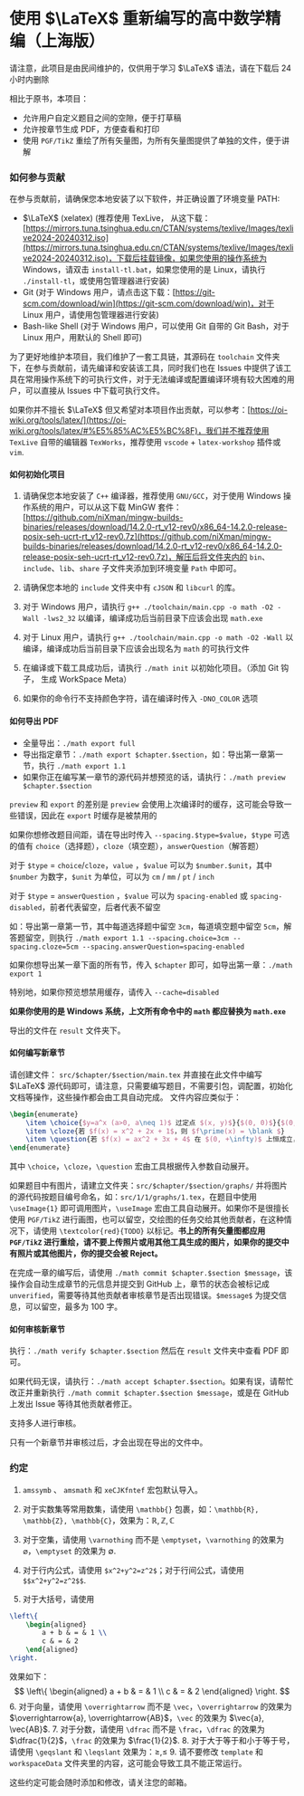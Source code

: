 # 使用 $\LaTeX$ 重新编写的高中数学精编（上海版）

请注意，此项目是由民间维护的，仅供用于学习 $\LaTeX$ 语法，请在下载后 $24$ 小时内删除

相比于原书，本项目：
- 允许用户自定义题目之间的空隙，便于打草稿
- 允许按章节生成 PDF，方便查看和打印
- 使用 `PGF/TikZ` 重绘了所有矢量图，为所有矢量图提供了单独的文件，便于讲解

### 如何参与贡献

在参与贡献前，请确保您本地安装了以下软件，并正确设置了环境变量 PATH:
- $\LaTeX$ (xelatex) (推荐使用 TexLive， 从这下载：[https://mirrors.tuna.tsinghua.edu.cn/CTAN/systems/texlive/Images/texlive2024-20240312.iso](https://mirrors.tuna.tsinghua.edu.cn/CTAN/systems/texlive/Images/texlive2024-20240312.iso)，下载后挂载镜像，如果您使用的操作系统为 Windows，请双击 `install-tl.bat`，如果您使用的是 Linux，请执行 `./install-tl`，或使用包管理器进行安装)
- Git (对于 Windows 用户，请点击这下载：[https://git-scm.com/download/win](https://git-scm.com/download/win)，对于 Linux 用户，请使用包管理器进行安装)
- Bash-like Shell (对于 Windows 用户，可以使用 Git 自带的 Git Bash，对于 Linux 用户，用默认的 Shell 即可)

为了更好地维护本项目，我们维护了一套工具链，其源码在 `toolchain` 文件夹下，在参与贡献前，请先编译和安装该工具，同时我们也在 Issues 中提供了该工具在常用操作系统下的可执行文件，对于无法编译或配置编译环境有较大困难的用户，可以直接从 Issues 中下载可执行文件。

如果你并不擅长 $\LaTeX$ 但又希望对本项目作出贡献，可以参考：[https://oi-wiki.org/tools/latex/](https://oi-wiki.org/tools/latex/#%E5%85%AC%E5%BC%8F)，我们并不推荐使用 `TexLive` 自带的编辑器 `TexWorks`，推荐使用 `vscode` + `latex-workshop` 插件或 `vim`.

#### 如何初始化项目

1. 请确保您本地安装了 `C++` 编译器，推荐使用 `GNU/GCC`，对于使用 Windows 操作系统的用户，可以从这下载 MinGW 套件：[https://github.com/niXman/mingw-builds-binaries/releases/download/14.2.0-rt_v12-rev0/x86_64-14.2.0-release-posix-seh-ucrt-rt_v12-rev0.7z](https://github.com/niXman/mingw-builds-binaries/releases/download/14.2.0-rt_v12-rev0/x86_64-14.2.0-release-posix-seh-ucrt-rt_v12-rev0.7z)，解压后将文件夹内的 `bin`、`include`、`lib`、`share` 子文件夹添加到环境变量 `Path` 中即可。

2. 请确保您本地的 `include` 文件夹中有 `cJSON` 和 `libcurl` 的库。
3. 对于 Windows 用户，请执行 `g++ ./toolchain/main.cpp -o math -O2 -Wall -lws2_32` 以编译，编译成功后当前目录下应该会出现 `math.exe`
4. 对于 Linux 用户，请执行 `g++ ./toolchain/main.cpp -o math -O2 -Wall` 以编译，编译成功后当前目录下应该会出现名为 `math` 的可执行文件
5. 在编译或下载工具成功后，请执行 `./math init` 以初始化项目。（添加 Git 钩子， 生成 WorkSpace Meta）
6. 如果你的命令行不支持颜色字符，请在编译时传入 `-DNO_COLOR` 选项

#### 如何导出 PDF

- 全量导出：`./math export full`
- 导出指定章节：`./math export $chapter.$section`，如：导出第一章第一节，执行 `./math export 1.1`
- 如果你正在编写某一章节的源代码并想预览的话，请执行：`./math preview $chapter.$section`

`preview` 和 `export` 的差别是 `preview` 会使用上次编译时的缓存，这可能会导致一些错误，因此在 `export` 时缓存是被禁用的

如果你想修改题目间距，请在导出时传入 `--spacing.$type=$value`，`$type` 可选的值有 `choice`（选择题），`cloze`（填空题），`answerQuestion`（解答题）

对于 `$type` = `choice`/`cloze`，`value` ，`$value` 可以为 `$number.$unit`，其中 `$number` 为数字，`$unit` 为单位，可以为 `cm` / `mm` / `pt` / `inch`

对于 `$type` = `answerQuestion` ，`$value` 可以为 `spacing-enabled` 或 `spacing-disabled`，前者代表留空，后者代表不留空

如：导出第一章第一节，其中每道选择题中留空 `3cm`，每道填空题中留空 `5cm`，解答题留空，则执行 `./math export 1.1 --spacing.choice=3cm --spacing.cloze=5cm --spacing.answerQuestion=spacing-enabled`

如果你想导出某一章下面的所有节，传入 `$chapter` 即可，如导出第一章：`./math export 1`

特别地，如果你预览想禁用缓存，请传入 `--cache=disabled`

**如果你使用的是 Windows 系统，上文所有命令中的 `math` 都应替换为 `math.exe`**

导出的文件在 `result` 文件夹下。

#### 如何编写新章节

请创建文件： `src/$chapter/$section/main.tex` 并直接在此文件中编写 $\LaTeX$ 源代码即可，请注意，只需要编写题目，不需要引包，调配置，初始化文档等操作，这些操作都会由工具自动完成。
文件内容应类似于：
```latex
\begin{enumerate}
    \item \choice{$y=a^x (a>0, a\neq 1)$ 过定点 $(x, y)$}{$(0, 0)$}{$(0, 1)$}{$(1, 1)$}{$(1, 0)$}
    \item \cloze{若 $f(x) = x^2 + 2x + 1$，则 $f\prime(x) = \blank $}
    \item \question{若 $f(x) = ax^2 + 3x + 4$ 在 $(0, +\infty)$ 上恒成立，求 $a$ 的取值范围.}{\newpage}
\end{enumerate}
```

其中 `\choice`，`\cloze`，`\question` 宏由工具根据传入参数自动展开。

如果题目中有图片，请建立文件夹：`src/$chapter/$section/graphs/` 并将图片的源代码按题目编号命名，如：`src/1/1/graphs/1.tex`，在题目中使用 `\useImage{1}` 即可调用图片，`\useImage` 宏由工具自动展开。如果你不是很擅长使用 `PGF/TikZ` 进行画图，也可以留空，交绘图的任务交给其他贡献者，在这种情况下，请使用 `\textcolor{red}{TODO}` 以标记。**书上的所有矢量图都应用 `PGF/TikZ` 进行重绘，请不要上传照片或用其他工具生成的图片，如果你的提交中有照片或其他图片，你的提交会被 Reject。**

在完成一章的编写后，请使用 `./math commit $chapter.$section $message`，该操作会自动生成章节的元信息并提交到 GitHub 上，章节的状态会被标记成 `unverified`，需要等待其他贡献者审核章节是否出现错误。`$message$` 为提交信息，可以留空，最多为 $100$ 字。

#### 如何审核新章节

执行：`./math verify $chapter.$section` 然后在 `result` 文件夹中查看 PDF 即可。

如果代码无误，请执行：`./math accept $chapter.$section`。如果有误，请帮忙改正并重新执行 `./math commit $chapter.$section $message`，或是在 GitHub 上发出 Issue 等待其他贡献者修正。

支持多人进行审核。

只有一个新章节并审核过后，才会出现在导出的文件中。

### 约定

1. `amssymb` 、 `amsmath` 和 `xeCJKfntef` 宏包默认导入。
2. 对于实数集等常用数集，请使用 `\mathbb{}` 包裹，如：`\mathbb{R}, \mathbb{Z}, \mathbb{C}`，效果为：$\mathbb{R}, \mathbb{Z}, \mathbb{C}$

3. 对于空集，请使用 `\varnothing` 而不是 `\emptyset`，`\varnothing` 的效果为 $\varnothing$，`\emptyset` 的效果为 $\emptyset$.
4. 对于行内公式，请使用 `$x^2+y^2=z^2$`；对于行间公式，请使用 `$$x^2+y^2=z^2$$`.
5. 对于大括号，请使用
```latex
\left\{
    \begin{aligned}
        a + b & = & 1 \\
        c & = & 2
    \end{aligned}
\right.
```
效果如下：
$$
\left\{
    \begin{aligned}
        a + b & = & 1 \\
        c & = & 2
    \end{aligned}
\right.
$$
6. 对于向量，请使用 `\overrightarrow` 而不是 `\vec`，`\overrightarrow` 的效果为 $\overrightarrow{a}, \overrightarrow{AB}$，`\vec` 的效果为 $\vec{a}, \vec{AB}$.
7. 对于分数，请使用 `\dfrac` 而不是 `\frac`，`\dfrac` 的效果为 $\dfrac{1}{2}$，`\frac` 的效果为 $\frac{1}{2}$.
8. 对于大于等于和小于等于号，请使用 `\geqslant` 和 `\leqslant` 效果为：$\geqslant, \leqslant$
9. 请不要修改 `template` 和 `workspaceData` 文件夹里的内容，这可能会导致工具不能正常运行。

这些约定可能会随时添加和修改，请关注您的邮箱。